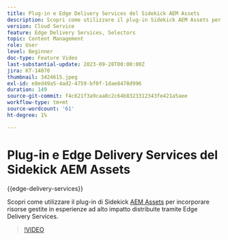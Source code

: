 ```yaml
---
title: Plug-in e Edge Delivery Services del Sidekick AEM Assets
description: Scopri come utilizzare il plug-in Sidekick AEM Assets per incorporare risorse gestite in esperienze ad alto impatto distribuite tramite i Edge Delivery Services.
version: Cloud Service
feature: Edge Delivery Services, Selectors
topic: Content Management
role: User
level: Beginner
doc-type: Feature Video
last-substantial-update: 2023-09-28T00:00:00Z
jira: KT-14070
thumbnail: 3424615.jpeg
exl-id: e8ed49a5-4ad2-4759-bf0f-1dae8478d996
duration: 149
source-git-commit: f4c621f3a9caa8c2c64b8323312343fe421a5aee
workflow-type: tm+mt
source-wordcount: '61'
ht-degree: 1%

---
```


# Plug-in e Edge Delivery Services del Sidekick AEM Assets

{{edge-delivery-services}}

Scopri come utilizzare il plug-in di Sidekick [AEM Assets](https://www.hlx.live/developer/configuring-aem-assets-sidekick-plugin) per incorporare risorse gestite in esperienze ad alto impatto distribuite tramite Edge Delivery Services.

>[!VIDEO](https://video.tv.adobe.com/v/3424615/?learn=on)
